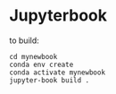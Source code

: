 # Jupyterbook

to build:
```
cd mynewbook
conda env create
conda activate mynewbook
jupyter-book build .
```
